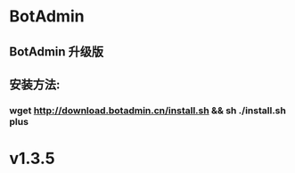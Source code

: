 # BotAdmin
## BotAdmin 升级版
## 安装方法:
### wget http://download.botadmin.cn/install.sh && sh ./install.sh plus
# v1.3.5

